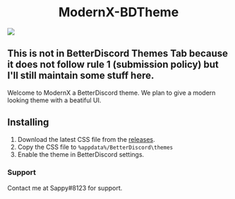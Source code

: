 <h1 align="center">ModernX-BDTheme</h1>
<img src="https://user-images.githubusercontent.com/74999267/141325832-53278b4a-20eb-41dc-9c4c-de3cdba354d3.png" />

## This is not in BetterDiscord Themes Tab because it does not follow rule 1 (submission policy) but I'll still maintain some stuff here.

Welcome to ModernX a BetterDiscord theme. We plan to give a modern looking theme with a beatiful UI.

## Installing

1. Download the latest CSS file from the [releases](https://github.com/Slddev/ModernX-BDTheme/releases).
2. Copy the CSS file to `%appdata%/BetterDiscord\themes`
3. Enable the theme in BetterDiscord settings.

### Support

Contact me at Sappy#8123 for support.
